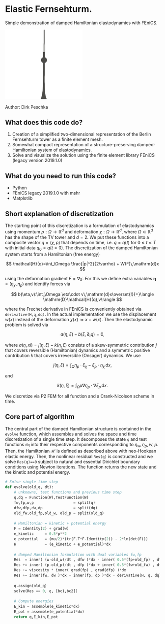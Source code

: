 # Elastic Fernsehturm.
Simple demonstration of damped Hamiltonian elastodynamics with FEniCS.

<img src="tvtower.gif" width="50%" alt="Animated TV tower from elastic Fernsehturm code">

Author: Dirk Peschka

## What does this code do?

1. Creation of a simplified two-dimensional representation of the Berlin Fernsehturm tower as a finite element mesh.
2. Somewhat compact representation of a structure-preserving damped-Hamiltonian system of elastodynamics.
3. Solve and visualize the solution using the finite element library FEniCS (legacy version 2019.1.0)

## What do you need to run this code?

- Python
- FEniCS legacy 2019.1.0 with mshr
- Matplotlib

## Short explanation of discretization

The starting point of this discretization is a formulation of elastodynamics using momentum $p:\Omega\to\mathbb{R}^d$ and deformation $\chi:\Omega\to\mathbb{R}^d$, where $\Omega\subset\mathbb{R}^d$ has the shape of the TV tower and $d=2$. We put these functions into a composite vector $q=(\chi,p)$ that depends on time, i.e. $q=q(t)$ for $0\le t\le T$ with initial data $q_0=q(t=0)$. The discretization of the damped Hamiltonian system starts from a Hamiltonian (free energy)

$$
\mathcal{H}(q)=\int_\Omega \frac{|p|^2}{2\varrho} + W(F)\,\mathrm{d}x
$$

using the deformation gradient $F=\nabla\chi$. For this we define extra variables $\mathbf{\eta}=(\eta_\chi,\eta_p)$ and identify forces via 

$$
b(\eta,v):\int_\Omega \eta\cdot v\,\mathrm{d}x\overset{!}{=}\langle \mathrm{D}\mathcal{H}(q),v\rangle
$$

where the Frechet derivative in FEniCS is conveniently obtained via `derivative(H,q,dq)`. In the actual implementation we use the displacement $w(x)$ instead of the deformation $\chi(x):=x+w(x)$. Then the elastodynamic problem is solved via

$$
a(\eta,\xi) - b(\xi,\partial_t q)=0,
$$

where $a(\eta,xi)=j(\eta,\xi)-k(\eta,\xi)$ consists of a skew-symmetric contribution $j$ that covers reversible (Hamiltonian) dynamics and a symmetric positive contribution $k$ that covers irreversible (Onsager) dynamics. We use 

$$
j(\eta,\xi)=\int_\Omega \eta_p\cdot\xi_\chi - \xi_p\cdot\eta_\chi\,\mathrm{d}x,
$$

and

$$
k(\eta,\xi)=\int_\Omega \mu\nabla\eta_p\cdot\nabla \xi_p \,\mathrm{d}x.
$$

We discretize via P2 FEM for all function and a Crank-Nicolson scheme in time.

## Core part of algorithm

The central part of the damped Hamiltonian structure is contained in the `evolve` function, which assembles and solves the space and time discretization of a single time step. It decomposes the state `q` and test functions `dq` into their respective components corresponding to $\eta_w,\eta_p,w,p$. Then, the Hamiltonian $\mathcal{H}$ is defined as described above with neo-Hookean elastic energy. Then, the nonlinear residual `Res(q)` is constructed and we solve `Res(q)==0` subject to natural and essential Dirichlet boundary conditions using Newton iterations. The function returns the new state and the kinetic and potential energy.

```python
# Solve single time step
def evolve(old_q, dt):
    # unknowns, test functions and previous time step
    q,dq = Function(W),TestFunction(W)
    fw,fp,w,p                  = split(q)
    dfw,dfp,dw,dp              = split(dq)
    old_fw,old_fp,old_w, old_p = split(old_q)
    
    # Hamiltonian = kinetic + potential energy
    F = Identity(2) + grad(w)
    e_kinetic     = 0.5*p**2
    e_potential   = (mu/2)*(tr(F.T*F-Identity(2)) - 2*ln(det(F)))
    H             = (e_kinetic + e_potential)*dx
    
    # damped Hamiltonian formulation with dual variables fw,fp
    Res  = inner( (w-old_w)/dt , dfw )*dx - inner( 0.5*(fp+old_fp) , dfw )*dx
    Res += inner( (p-old_p)/dt , dfp )*dx + inner( 0.5*(fw+old_fw) , dfp )*dx 
    Res += viscosity * inner( grad(fp) , grad(dfp) )*dx
    Res += inner(fw, dw )*dx + inner(fp, dp )*dx - derivative(H, q, dq)
    
    q.assign(old_q)
    solve(Res == 0, q, [bc1,bc2])
    
    # Compute energies
    E_kin = assemble(e_kinetic*dx)
    E_pot = assemble(e_potential*dx)
    return q,E_kin,E_pot
```

